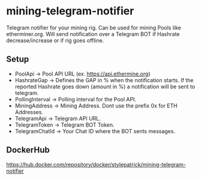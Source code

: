 # mining-telegram-notifier
 Telegram notifier for your mining rig. Can be used for mining Pools like etherminer.org.
 Will send notification over a Telegram BOT if Hashrate decrease/increase or if rig goes offline.

## Setup
- PoolApi -> Pool API URL (ex. https://api.ethermine.org)
- HashrateGap -> Defines the GAP in % when the notification starts. If the reported Hashrate goes down (amount in %) a notification will be sent to telegram. 
- PollingInterval -> Polling interval for the Pool API.
- MiningAddress -> Mining Address. Dont use the prefix 0x for ETH Addresses.
- TelegramApi -> Telegram API URL.
- TelegramToken -> Telegram BOT Token. 
- TelegramChatId -> Your Chat ID where the BOT sents messages.

## DockerHub
https://hub.docker.com/repository/docker/stylepatrick/mining-telegram-notifier


